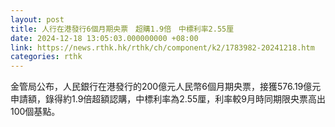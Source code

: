```yaml
---
layout: post
title: 人行在港發行6個月期央票　超購1.9倍　中標利率2.55厘
date: 2024-12-18 13:05:03.000000000 +08:00
link: https://news.rthk.hk/rthk/ch/component/k2/1783982-20241218.htm
categories: rthk
---
```


金管局公布，人民銀行在港發行的200億元人民幣6個月期央票，接獲576.19億元申請額，錄得約1.9倍超額認購，中標利率為2.55厘，利率較9月時同期限央票高出100個基點。
